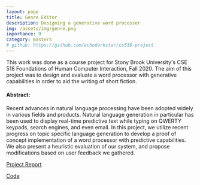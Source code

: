 ```yaml
---
layout: page
title: Genre Editor
description: Designing a generative word processor
img: /assets/img/genre.png
importance: 9
category: masters
# github: https://github.com/echodarkstar/cs538-project
---
```


This work was done as a course project for Stony Brook University's CSE 518 Foundations of Human Computer Interaction, Fall 2020. The aim of this project was to design and evaluate a word processor with generative capabilities in order to aid the writing of short fiction.

####  Abstract:

Recent advances in natural language processing have been adopted widely in various fields and products. Natural language generation in particular has been used to display real-time predictive text while typing on QWERTY keypads, search engines, and even email. In this project, we utilize recent progress on topic specific language generation to develop a proof of concept implementation of a word processor with predictive capabilities. We also present a heuristic evaluation of our system, and propose modifications based on user feedback we gathered.

<a href="{{ site.baseurl }}/assets/pdf/cse518_final_report.pdf">Project Report</a>

<a href="https://github.com/echodarkstar/genre-editor">Code</a>

<!-- <img  style="height:75%;width:75%;display:block;margin-left:auto;margin-right:auto;" src="{{ site.baseurl }}/assets/img/dance1.png" alt="" title="framework"/>
<img style="display:block;margin-left:auto;margin-right:auto;" src="{{ site.baseurl }}/assets/img/dance2.png" alt="" title="finetuning"/> -->

